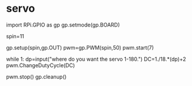 # servo
import RPi.GPIO as gp
gp.setmode(gp.BOARD)

spin=11

gp.setup(spin,gp.OUT)
pwm=gp.PWM(spin,50)
pwm.start(7)

while 1:
    dp=input("where do you want the servo 1-180.")
    DC=1./18.*(dp)+2
    pwm.ChangeDutyCycle(DC)

pwm.stop()
gp.cleanup()
